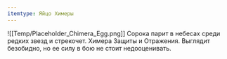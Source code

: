 ```yaml
---
itemtype: Яйцо Химеры
---
```

![[Temp/Placeholder_Chimera_Egg.png]]
Сорока парит в небесах среди редких звезд и стрекочет. Химера Защиты и Отражения. Выглядит безобидно, но ее силу в бою не стоит недооценивать.
